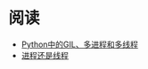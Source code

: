 # 阅读
* [Python中的GIL、多进程和多线程](http://lesliezhu.github.io/public/2015-04-20-python-multi-process-thread.html)
* [进程还是线程](http://program-think.blogspot.com/2009/02/multi-process-vs-multi-thread.html)
